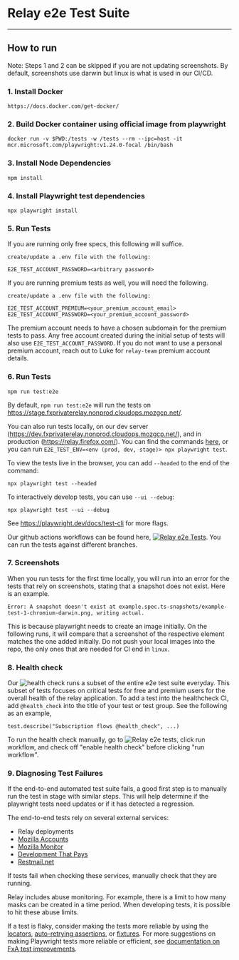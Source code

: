 # Relay e2e Test Suite

---

## How to run

Note: Steps 1 and 2 can be skipped if you are not updating screenshots. By default, screenshots use darwin but linux is what is used in our CI/CD.

### 1. Install Docker

```
https://docs.docker.com/get-docker/
```

### 2. Build Docker container using official image from playwright

```
docker run -v $PWD:/tests -w /tests --rm --ipc=host -it mcr.microsoft.com/playwright:v1.24.0-focal /bin/bash
```

### 3. Install Node Dependencies

```
npm install
```

### 4. Install Playwright test dependencies

```
npx playwright install
```

### 5. Run Tests

If you are running only free specs, this following will suffice.

```
create/update a .env file with the following:

E2E_TEST_ACCOUNT_PASSWORD=<arbitrary password>
```

If you are running premium tests as well, you will need the following.

```
create/update a .env file with the following:

E2E_TEST_ACCOUNT_PREMIUM=<your_premium_account_email>
E2E_TEST_ACCOUNT_PASSWORD=<your_premium_account_password>
```

The premium account needs to have a chosen subdomain for the premium tests to pass. Any free account created during the initial setup of tests will also use `E2E_TEST_ACCOUNT_PASSWORD`. If you do not want to use a personal premium account, reach out to Luke for `relay-team` premium account details.

### 6. Run Tests

```
npm run test:e2e
```

By default, `npm run test:e2e` will run the tests on https://stage.fxprivaterelay.nonprod.cloudops.mozgcp.net/.

You can also run tests locally, on our dev server (https://dev.fxprivaterelay.nonprod.cloudops.mozgcp.net/), and in production (https://relay.firefox.com/). You can find the commands [here](https://github.com/mozilla/fx-private-relay/blob/main/package.json#L26-L31), or you can run `E2E_TEST_ENV=<env (prod, dev, stage)> npx playwright test`.

To view the tests live in the browser, you can add `--headed` to the end of the command:

```
npx playwright test --headed
```

To interactively develop tests, you can use `--ui --debug`:

```
npx playwright test --ui --debug
```

See <https://playwright.dev/docs/test-cli> for more flags.

Our github actions workflows can be found here, [![Relay e2e Tests](https://github.com/mozilla/fx-private-relay/actions/workflows/playwright.yml/badge.svg)](https://github.com/mozilla/fx-private-relay/actions/workflows/playwright.yml). You can run the tests against different branches.

### 7. Screenshots

When you run tests for the first time locally, you will run into an error for the tests that rely on screenshots, stating that a snapshot does not exist. Here is an example.

```
Error: A snapshot doesn't exist at example.spec.ts-snapshots/example-test-1-chromium-darwin.png, writing actual.
```

This is because playwright needs to create an image initially. On the following runs, it will compare that a screenshot of the respective element matches the one added initially. Do not push your local images into the repo, the only ones that are needed for CI end in `linux`.

### 8. Health check

Our ![health check](https://github.com/mozilla/fx-private-relay/actions/workflows/relay_e2e_health.yml) runs a subset of the entire e2e test suite everyday. This subset of tests focuses on critical tests for free and premium users for the overall health of the relay application. To add a test into the healthcheck CI, add `@health_check` into the title of your test or test group. See the following as an example,

`test.describe("Subscription flows @health_check", ...)`

To run the health check manually, go to ![Relay e2e tests](https://github.com/mozilla/fx-private-relay/actions/workflows/playwright.yml), click run workflow, and check off "enable health check" before clicking "run workflow".

### 9. Diagnosing Test Failures

If the end-to-end automated test suite fails, a good first step is to manually run the test in stage with similar steps. This will help determine if the playwright tests need updates or if it has detected a regression.

The end-to-end tests rely on several external services:

- Relay deployments
- [Mozilla Accounts](https://accounts.firefox.com/)
- [Mozilla Monitor](https://monitor.mozilla.org/)
- [Development That Pays](https://pages.developmentthatpays.com)
- [Restmail.net](https://restmail.net/)

If tests fail when checking these services, manually check that they are running.

Relay includes abuse monitoring. For example, there is a limit to how many masks can be created in a time period. When developing tests, it is possible to hit these abuse limits.

If a test is flaky, consider making the tests more reliable by using the [locators][playwright-locators], [auto-retrying assertions][playwright-auto-retrying-assertions], or [fixtures][playwright-fixtures]. For more suggestions on making Playwright tests more reliable or efficient, see [documentation on FxA test improvements][fxa-test-improvements].

[playwright-locators]: https://playwright.dev/docs/locators
[playwright-auto-retrying-assertions]: https://playwright.dev/docs/test-assertions#auto-retrying-assertions
[playwright-fixtures]: https://playwright.dev/docs/test-fixtures
[fxa-test-improvements]: https://docs.google.com/presentation/d/1dSASq9xcaA8DuQM_1_Ab6q5_ScBpvqI9NPHvovkA-wU/edit#slide=id.g276e3207c4d_1_427

